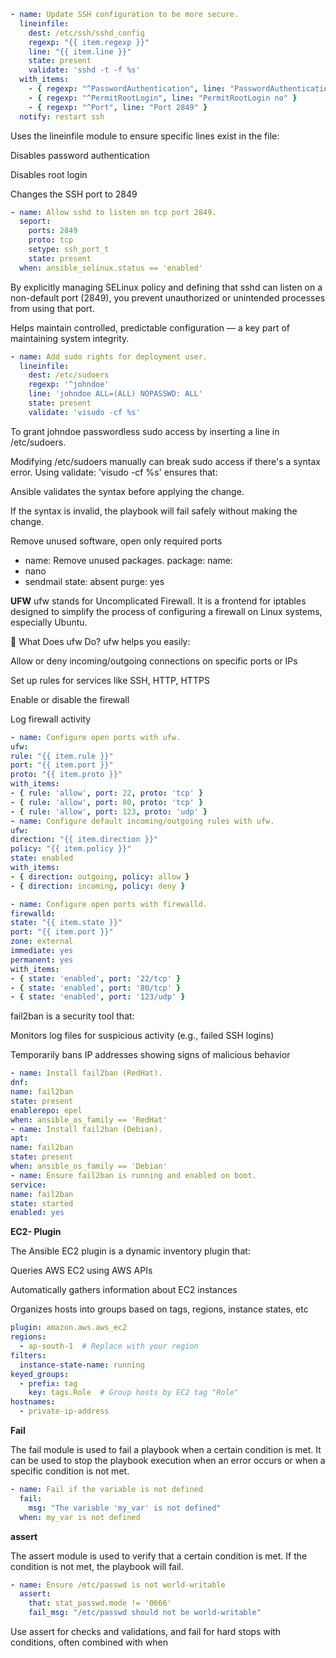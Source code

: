 ```yaml
- name: Update SSH configuration to be more secure.
  lineinfile:
    dest: /etc/ssh/sshd_config
    regexp: "{{ item.regexp }}"
    line: "{{ item.line }}"
    state: present
    validate: 'sshd -t -f %s'
  with_items:
    - { regexp: "^PasswordAuthentication", line: "PasswordAuthentication no" }
    - { regexp: "^PermitRootLogin", line: "PermitRootLogin no" }
    - { regexp: "^Port", line: "Port 2849" }
  notify: restart ssh
```
Uses the lineinfile module to ensure specific lines exist in the file:

Disables password authentication

Disables root login

Changes the SSH port to 2849

```yaml
- name: Allow sshd to listen on tcp port 2849.
  seport:
    ports: 2849
    proto: tcp
    setype: ssh_port_t
    state: present
  when: ansible_selinux.status == 'enabled'
```
By explicitly managing SELinux policy and defining that sshd can listen on a non-default port (2849), you prevent unauthorized or unintended processes from using that port.

Helps maintain controlled, predictable configuration — a key part of maintaining system integrity.


```yaml
- name: Add sudo rights for deployment user.
  lineinfile:
    dest: /etc/sudoers
    regexp: '^johndoe'
    line: 'johndoe ALL=(ALL) NOPASSWD: ALL'
    state: present
    validate: 'visudo -cf %s'
```
To grant johndoe passwordless sudo access by inserting a line in /etc/sudoers.

Modifying /etc/sudoers manually can break sudo access if there's a syntax error. Using validate: 'visudo -cf %s' ensures that:

Ansible validates the syntax before applying the change.

If the syntax is invalid, the playbook will fail safely without making the change.

Remove unused software, open only required ports

- name: Remove unused packages.
package:
name:
- nano
- sendmail
state: absent
purge: yes

**UFW**
ufw stands for Uncomplicated Firewall. It is a frontend for iptables designed to simplify the process of configuring a firewall on Linux systems, especially Ubuntu.

🔐 What Does ufw Do?
ufw helps you easily:

Allow or deny incoming/outgoing connections on specific ports or IPs

Set up rules for services like SSH, HTTP, HTTPS

Enable or disable the firewall

Log firewall activity

```yaml
- name: Configure open ports with ufw.
ufw:
rule: "{{ item.rule }}"
port: "{{ item.port }}"
proto: "{{ item.proto }}"
with_items:
- { rule: 'allow', port: 22, proto: 'tcp' }
- { rule: 'allow', port: 80, proto: 'tcp' }
- { rule: 'allow', port: 123, proto: 'udp' }
- name: Configure default incoming/outgoing rules with ufw.
ufw:
direction: "{{ item.direction }}"
policy: "{{ item.policy }}"
state: enabled
with_items:
- { direction: outgoing, policy: allow }
- { direction: incoming, policy: deny }
```

```yaml
- name: Configure open ports with firewalld.
firewalld:
state: "{{ item.state }}"
port: "{{ item.port }}"
zone: external
immediate: yes
permanent: yes
with_items:
- { state: 'enabled', port: '22/tcp' }
- { state: 'enabled', port: '80/tcp' }
- { state: 'enabled', port: '123/udp' }
```

fail2ban is a security tool that:

Monitors log files for suspicious activity (e.g., failed SSH logins)

Temporarily bans IP addresses showing signs of malicious behavior

```yaml
- name: Install fail2ban (RedHat).
dnf:
name: fail2ban
state: present
enablerepo: epel
when: ansible_os_family == 'RedHat'
- name: Install fail2ban (Debian).
apt:
name: fail2ban
state: present
when: ansible_os_family == 'Debian'
- name: Ensure fail2ban is running and enabled on boot.
service:
name: fail2ban
state: started
enabled: yes
```

**EC2- Plugin**

The Ansible EC2 plugin is a dynamic inventory plugin that:

Queries AWS EC2 using AWS APIs

Automatically gathers information about EC2 instances

Organizes hosts into groups based on tags, regions, instance states, etc

```yaml
plugin: amazon.aws.aws_ec2
regions:
  - ap-south-1  # Replace with your region
filters:
  instance-state-name: running
keyed_groups:
  - prefix: tag
    key: tags.Role  # Group hosts by EC2 tag "Role"
hostnames:
  - private-ip-address
```

**Fail**

The fail module is used to fail a playbook when a certain condition is met. It can be used to stop the playbook execution when an error occurs or when a specific condition is not met.
```yaml
- name: Fail if the variable is not defined
  fail:
    msg: "The variable 'my_var' is not defined"
  when: my_var is not defined
```

**assert**

The assert module is used to verify that a certain condition is met. If the condition is not met, the playbook will fail.

```yaml
- name: Ensure /etc/passwd is not world-writable
  assert:
    that: stat_passwd.mode != '0666'
    fail_msg: "/etc/passwd should not be world-writable"
```

Use assert for checks and validations, and fail for hard stops with conditions, often combined with when



